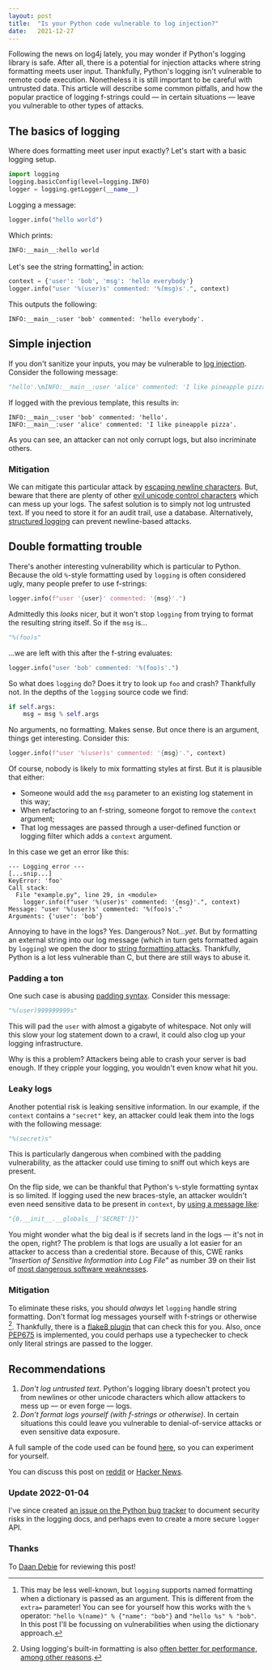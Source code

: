 ```yaml
---
layout: post
title:  "Is your Python code vulnerable to log injection?"
date:   2021-12-27
---
```


Following the news on log4j lately,
you may wonder if Python's logging library is safe.
After all, there is a potential for injection attacks where string formatting
meets user input.
Thankfully, Python's logging isn't vulnerable to remote code execution.
Nonetheless it is still important to be careful with untrusted data.
This article will describe some common pitfalls,
and how the popular practice of logging f-strings could — in certain situations — leave you vulnerable to other types of attacks.

## The basics of logging

Where does formatting meet user input exactly?
Let's start with a basic logging setup.

```python
import logging
logging.basicConfig(level=logging.INFO)
logger = logging.getLogger(__name__)
```

Logging a message:

```python
logger.info("hello world")
```

Which prints:

```log
INFO:__main__:hello world
```

Let's see the string formatting[^1] in action:

```python
context = {'user': 'bob', 'msg': 'hello everybody'}
logger.info("user '%(user)s' commented: '%(msg)s'.", context)
```

This outputs the following:

```log
INFO:__main__:user 'bob' commented: 'hello everybody'.
```

## Simple injection

If you don't sanitize your inputs,
you may be vulnerable to [log injection](https://owasp.org/www-community/attacks/Log_Injection).
Consider the following message:

```python
"hello'.\nINFO:__main__:user 'alice' commented: 'I like pineapple pizza"
```

If logged with the previous template, this results in:

```
INFO:__main__:user 'bob' commented: 'hello'.
INFO:__main__:user 'alice' commented: 'I like pineapple pizza'.
```

As you can see, an attacker can not only corrupt logs, but also incriminate others.

### Mitigation

We can mitigate this particular attack by [escaping newline characters](https://github.com/darrenpmeyer/logging-formatter-anticrlf).
But, beware that there are plenty of other [evil unicode control characters](https://www.python.org/dev/peps/pep-0672/)
which can mess up your logs.
The safest solution is to simply not log untrusted text.
If you need to store it for an audit trail, use a database.
Alternatively, [structured logging](https://www.structlog.org/en/stable/)
can prevent newline-based attacks.

## Double formatting trouble

There's another interesting vulnerability which is particular to Python.
Because the old `%`-style formatting used by `logging` is often considered ugly,
many people prefer to use f-strings:

```python
logger.info(f"user '{user}' commented: '{msg}'.")
```

Admittedly this _looks_ nicer, but it won't stop `logging`
from trying to format the resulting string itself.
So if the `msg` is...

```python
"%(foo)s"
```

...we are left with this after the f-string evaluates:

```python
logger.info("user 'bob' commented: '%(foo)s'.")
```

So what does `logging` do? Does it try to look up `foo` and crash?
Thankfully not. In the depths of the `logging` source code we find:

```python
if self.args:
    msg = msg % self.args
```

No arguments, no formatting. Makes sense.
But once there is an argument, things get interesting. Consider this:

```python
logger.info(f"user '%(user)s' commented: '{msg}'.", context)
```

Of course, nobody is likely to mix formatting styles at first.
But it is plausible that either:
- Someone would add the `msg` parameter to an existing log statement in this way;
- When refactoring to an f-string, someone forgot to remove the `context` argument;
- That log messages are passed through a user-defined function or logging filter
  which adds a `context` argument.

In this case we get an error like this:

```log
--- Logging error ---
[...snip...]
KeyError: 'foo'
Call stack:
  File "example.py", line 29, in <module>
    logger.info(f"user '%(user)s' commented: '{msg}'.", context)
Message: "user '%(user)s' commented: '%(foo)s'."
Arguments: {'user': 'bob'}
```

Annoying to have in the logs? Yes. Dangerous? Not..._yet_.
But by formatting an external string into our log message
(which in turn gets formatted again by `logging`)
we open the door to [string formatting attacks](https://owasp.org/www-community/attacks/Format_string_attack).
Thankfully, Python is a lot less vulnerable than C,
but there are still ways to abuse it.

### Padding a ton

One such case is abusing [padding syntax](https://pyformat.info/#string_pad_align).
Consider this message:

```python
"%(user)999999999s"
```

This will pad the `user` with almost a gigabyte of whitespace.
Not only will this slow your log statement down to a crawl,
it could also clog up your logging infrastructure.

Why is this a problem? Attackers being able to crash your server is bad enough.
If they cripple your logging, you wouldn't even know what hit you.

### Leaky logs

Another potential risk is leaking sensitive information.
In our example, if the `context` contains a `"secret"` key,
an attacker could leak them into the logs with the following message:

```python
"%(secret)s"
```

This is particularly dangerous when combined with the padding vulnerability,
as the attacker could use timing to sniff out which keys are present.

On the flip side, we can be thankful that Python's `%`-style formatting syntax is so limited.
If logging used the new braces-style, an attacker wouldn't even need
sensitive data to be present in `context`, by [using a message like](https://lucumr.pocoo.org/2016/12/29/careful-with-str-format/):

```python
"{0.__init__.__globals__['SECRET']}"
```

You might wonder what the big deal is if secrets land in the logs
— it's not in the open, right?
The problem is that logs are usually a lot easier for an attacker to access
than a credential store.
Because of this, CWE ranks _"Insertion of Sensitive Information into Log File"_ as number 39
on their list of [most dangerous software weaknesses](https://cwe.mitre.org/top25/archive/2021/2021_cwe_top25.html).

### Mitigation

To eliminate these risks, you should _always_ let `logging` handle string formatting.
Don't format log messages yourself with f-strings or otherwise [^2].
Thankfully, there is a [flake8 plugin](https://github.com/globality-corp/flake8-logging-format)
that can check this for you.
Also, once [PEP675](https://www.python.org/dev/peps/pep-0675) is implemented,
you could perhaps use a typechecker to check only literal strings are passed to the logger.

## Recommendations

1. *Don't log untrusted text*. Python's logging library doesn't protect you from
   newlines or other unicode characters which allow
   attackers to mess up — or even forge — logs.
2. *Don't format logs yourself (with f-strings or otherwise)*.
   In certain situations this could leave you vulnerable to
   denial-of-service attacks or even sensitive data exposure.

A full sample of the code used can be found
[here](https://gist.github.com/ariebovenberg/dfd849ddc7a0dc7428a22b5b8a468134),
so you can experiment for yourself.

You can discuss this post on [reddit](https://www.reddit.com/r/Python/comments/rqaysb/is_your_python_code_vulnerable_to_log_injection/)
or [Hacker News](https://news.ycombinator.com/item?id=29803530).

### Update 2022-01-04

I've since created [an issue on the Python bug tracker](https://bugs.python.org/issue46200)
to document security risks in the logging docs,
and perhaps even to create a more secure `logger` API.

### Thanks

To [Daan Debie](https://daan.fyi) for reviewing this post!

[^1]: This may be less well-known, but `logging` supports named formatting
      when a dictionary is passed as an argument.
      This is different from the `extra=` parameter!
      You can see for yourself how this works
      with the `%` operator:
      `"hello %(name)" % {"name": "bob"}` and `"hello %s" % "bob"`.
      In this post I'll be focussing on vulnerabilities when using
      the dictionary approach.

[^2]: Using logging's built-in formatting is also
      [often better for performance, among other reasons](https://dev.to/izabelakowal/what-is-the-best-string-formatting-technique-for-logging-in-python-d1d).
